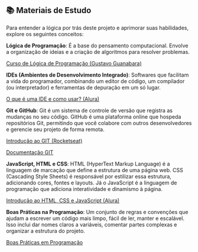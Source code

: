 ## 📚 Materiais de Estudo
Para entender a lógica por trás deste projeto e aprimorar suas habilidades, explore os seguintes conceitos:

**Lógica de Programação**: É a base do pensamento computacional. Envolve a organização de ideias e a criação de algoritmos para resolver problemas.

[Curso de Lógica de Programação (Gustavo Guanabara)](https://youtube.com/playlist?list=PLHz_AreHm4dmSj0MHol_aoNYCSGFqvfXV&si=hnIslOenprzdf4dG)


**IDEs (Ambientes de Desenvolvimento Integrado)**: Softwares que facilitam a vida do programador, combinando um editor de código, um compilador (ou interpretador) e ferramentas de depuração em um só lugar.

[O que é uma IDE e como usar? (Alura)](https://www.google.com/url?sa=t&rct=j&q=&esrc=s&source=web&cd=&cad=rja&uact=8&ved=2ahUKEwjvqoPFn-GPAxV1PbkGHUcJCVwQFnoECBkQAQ&url=https%3A%2F%2Fwww.alura.com.br%2Fartigos%2Fo-que-e-uma-ide%3Fsrsltid%3DAfmBOoqg4s9sCrpHk9nsuGZ8c93ZT0pQjXtqasgh83dD1GAWm2biIJVL&usg=AOvVaw2ESQgLYtoJL35WAUoAA2XN&opi=89978449)

**Git e GitHub**: Git é um sistema de controle de versão que registra as mudanças no seu código. GitHub é uma plataforma online que hospeda repositórios Git, permitindo que você colabore com outros desenvolvedores e gerencie seu projeto de forma remota.

[Introdução ao GIT (Rocketseat)](https://app.rocketseat.com.br/classroom/git-e-github)

[Documentação GIT](https://git-scm.com/doc)

**JavaScript, HTML e CSS**: HTML (HyperText Markup Language) é a linguagem de marcação que define a estrutura de uma página web. CSS (Cascading Style Sheets) é responsável por estilizar essa estrutura, adicionando cores, fontes e layouts. Já o JavaScript é a linguagem de programação que adiciona interatividade e dinamismo à página.

[Introdução ao HTML, CSS e JavaScript (Alura)](https://www.alura.com.br/artigos/html-css-e-js-definicoes?srsltid=AfmBOorLSTO7Sp1nNcw0zL8iBFeOB5p_wwhJvQkJi-w6cvuw55qpAq8T) 

**Boas Práticas na Programação**: Um conjunto de regras e convenções que ajudam a escrever um código mais limpo, fácil de ler, manter e escalável. Isso inclui dar nomes claros a variáveis, comentar partes complexas e organizar a estrutura do projeto.

[Boas Práticas em Programação](https://www.dio.me/articles/boas-praticas-de-programacao-para-iniciantes)